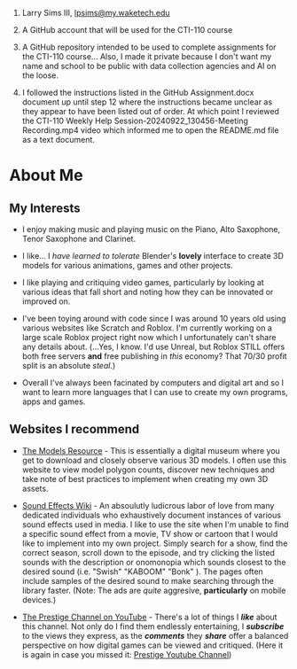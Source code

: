 1. Larry Sims III, lpsims@my.waketech.edu

2. A GitHub account that will be used for the CTI-110 course

3. A GitHub repository intended to be used to complete assignments for the CTI-110 course... Also, I made it private because I don't want my name and school to be public with data collection agencies and AI on the loose.

4. I followed the instructions listed in the GitHub Assignment.docx document up until step 12 where the instructions became unclear as they appear to have been listed out of order. At which point I reviewed the CTI-110 Weekly Help Session-20240922_130456-Meeting Recording.mp4 video which informed me to open the README.md file as a text document.

# About Me

## My Interests

* I enjoy making music and playing music on the Piano, Alto Saxophone, Tenor Saxophone and Clarinet.

* I like... I _have learned to tolerate_ Blender's **lovely** interface to create 3D models for various animations, games and other projects.

* I like playing and critiquing video games, particularly by looking at various ideas that fall short and noting how they can be innovated or improved on.

* I've been toying around with code since I was around 10 years old using various websites like Scratch and Roblox. I'm currently working on a large scale Roblox project right now which I unfortunately can't share any details about. (...Yes, I know. I'd use Unreal, but Roblox STILL offers both free servers **and** free publishing in _this_ economy? That 70/30 profit split is an absolute _steal._)

* Overall I've always been facinated by computers and digital art and so I want to learn more languages that I can use to create my own programs, apps and games. 

## Websites I recommend
 * [The Models Resource](https://www.models-resource.com/) - This is essentially a digital museum where you get to download and closely observe various 3D models. I often use this website to view model polygon counts, discover new techniques and take note of best practices to implement when creating my own 3D assets.
 
 * [Sound Effects Wiki](https://soundeffects.fandom.com/wiki/Sound_Effects_Wiki) - An absoulutly ludicrous labor of love from many dedicated individuals who exhaustively document instances of various sound effects used in media. I like to use the site when I'm unable to find a specific sound effect from a movie, TV show or cartoon that I would like to implement into my own project. Simply search for a show, find the correct season, scroll down to the episode, and try clicking the listed sounds with the description or onomonopia which sounds closest to the desired sound (i.e. "Swish" "KABOOM" "Bonk" ). The pages often include samples of the desired sound to make searching through the library faster. (Note: The ads are _quite_ aggresive, **particularly** on mobile devices.)
  
 * [The Prestige Channel on YouTube](https://youtube.com/@prestige8477?si=p115ZfXhyoWTNS1m) - There's a lot of things I _**like**_ about this channel. Not only do I find them endlessly entertaining, I _**subscribe**_ to the views they express, as the _**comments**_ they _**share**_ offer a balanced perspective on how digital games can be viewed and critiqued. (Here it is again in case you missed it: [Prestige Youtube Channel])

[Prestige Youtube Channel]: https://youtube.com/@prestige8477?si=p115ZfXhyoWTNS1m
